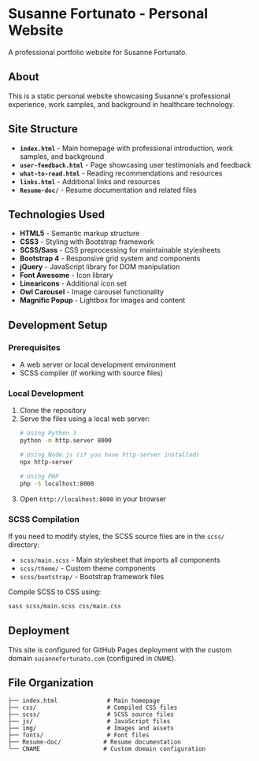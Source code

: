 # Susanne Fortunato - Personal Website

A professional portfolio website for Susanne Fortunato.

## About

This is a static personal website showcasing Susanne's professional experience, work samples, and background in healthcare technology. 

## Site Structure

- **`index.html`** - Main homepage with professional introduction, work samples, and background
- **`user-feedback.html`** - Page showcasing user testimonials and feedback
- **`what-to-read.html`** - Reading recommendations and resources
- **`links.html`** - Additional links and resources
- **`Resume-doc/`** - Resume documentation and related files

## Technologies Used

- **HTML5** - Semantic markup structure
- **CSS3** - Styling with Bootstrap framework
- **SCSS/Sass** - CSS preprocessing for maintainable stylesheets
- **Bootstrap 4** - Responsive grid system and components
- **jQuery** - JavaScript library for DOM manipulation
- **Font Awesome** - Icon library
- **Linearicons** - Additional icon set
- **Owl Carousel** - Image carousel functionality
- **Magnific Popup** - Lightbox for images and content

## Development Setup

### Prerequisites
- A web server or local development environment
- SCSS compiler (if working with source files)

### Local Development
1. Clone the repository
2. Serve the files using a local web server:
   ```bash
   # Using Python 3
   python -m http.server 8000
   
   # Using Node.js (if you have http-server installed)
   npx http-server
   
   # Using PHP
   php -S localhost:8000
   ```
3. Open `http://localhost:8000` in your browser

### SCSS Compilation
If you need to modify styles, the SCSS source files are in the `scss/` directory:
- `scss/main.scss` - Main stylesheet that imports all components
- `scss/theme/` - Custom theme components
- `scss/bootstrap/` - Bootstrap framework files

Compile SCSS to CSS using:
```bash
sass scss/main.scss css/main.css
```

## Deployment

This site is configured for GitHub Pages deployment with the custom domain `susannefortunato.com` (configured in `CNAME`).

## File Organization

```
├── index.html              # Main homepage
├── css/                    # Compiled CSS files
├── scss/                   # SCSS source files
├── js/                     # JavaScript files
├── img/                    # Images and assets
├── fonts/                  # Font files
├── Resume-doc/            # Resume documentation
└── CNAME                  # Custom domain configuration
```